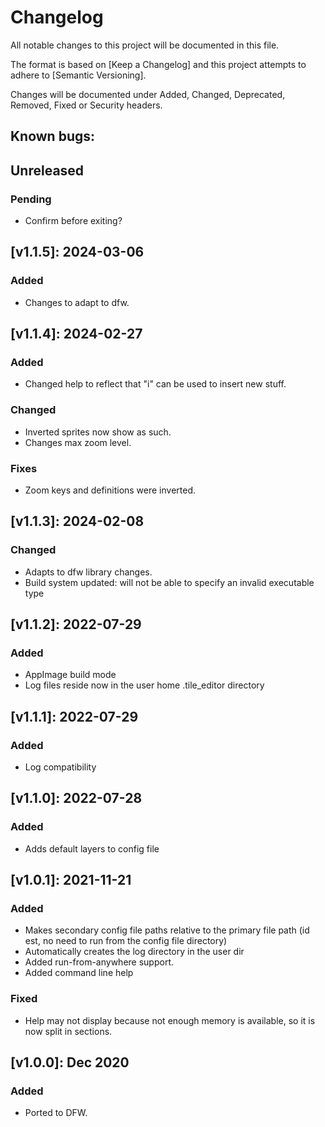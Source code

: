 # Changelog

All notable changes to this project will be documented in this file.

The format is based on [Keep a Changelog] and this project attempts to adhere to [Semantic Versioning].

Changes will be documented under Added, Changed, Deprecated, Removed, Fixed or Security headers.

## Known bugs:

## Unreleased
### Pending
- Confirm before exiting?

## [v1.1.5]: 2024-03-06
### Added
- Changes to adapt to dfw.

## [v1.1.4]: 2024-02-27
### Added
- Changed help to reflect that "i" can be used to insert new stuff.
### Changed
- Inverted sprites now show as such.
- Changes max zoom level.
### Fixes
- Zoom keys and definitions were inverted.

## [v1.1.3]: 2024-02-08
### Changed
- Adapts to dfw library changes.
- Build system updated: will not be able to specify an invalid executable type

## [v1.1.2]: 2022-07-29
### Added
- AppImage build mode
- Log files reside now in the user home .tile_editor directory

## [v1.1.1]: 2022-07-29
### Added
- Log compatibility

## [v1.1.0]: 2022-07-28
### Added
- Adds default layers to config file

## [v1.0.1]: 2021-11-21
### Added
- Makes secondary config file paths relative to the primary file path (id est, no need to run from the config file directory)
- Automatically creates the log directory in the user dir
- Added run-from-anywhere support.
- Added command line help

### Fixed
- Help may not display because not enough memory is available, so it is now split in sections.

## [v1.0.0]: Dec 2020
### Added
- Ported to DFW.

